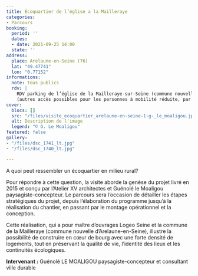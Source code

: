 ```yaml
---
title: Ecoquartier de l’église a la Mailleraye
categories:
- Parcours
booking:
  period: ''
  dates:
  - date: 2021-09-25 14:00
  state: ''
address:
  place: Arelaune-en-Seine (76)
  lat: "49.47741"
  lon: "0.77152"
informations:
  note: Tous publics
  rdv: |
    RDV parking de l’église de la Mailleraye-sur-Seine (commune nouvelle d’Arelaune-en-Seine).
    (autres accès possibles pour les personnes à mobilité réduite, par le parking de la médiathèque Renée Anquetil et par les stationnements publics dans l’opération de logements)
cover:
  blocs: []
  src: "/files/visite_ecoquartier_arelaune-en-seine-1-g-_le_moaligou.jpg"
  alt: Description de l'image
  legend: "© G. Le Moaligou"
featured: false
gallery:
- "/files/dsc_1741_lt.jpg"
- "/files/dsc_1740_lt.jpg"

---
```

A quoi peut ressembler un écoquartier en milieu rural?

Pour répondre à cette question, la visite aborde la genèse du projet livré en 2015 et conçu par l’Atelier XV architectes et Guénolé le Moaligou paysagiste-concepteur. Le parcours sera l’occasion de détailler les étapes stratégiques du projet, depuis l’élaboration du programme jusqu’à la réalisation du chantier, en passant par le montage opérationnel et la conception.

Cette réalisation, qui a pour maître d’ouvrages Logeo Seine et la commune de la Mailleraye (commune nouvelle d’Arelaune-en-Seine), illustre la possibilité de construire en cœur de bourg avec une forte densité de logements, tout en préservant la qualité de vie, l’identité des lieux et les continuités écologiques.

**Intervenant :** Guénolé LE MOALIGOU paysagiste-concepteur et consultant ville durable